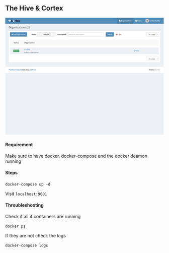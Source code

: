 ## The Hive & Cortex
![cortex](./cortex.png)

#### Requirement

Make sure to have docker, docker-compose and the docker deamon running


#### Steps

`docker-compose up -d`

Visit `localhost:9001`


#### Throubleshooting

Check if all 4 containers are running
```
docker ps
```

If they are not check the logs
```
docker-compose logs
```
